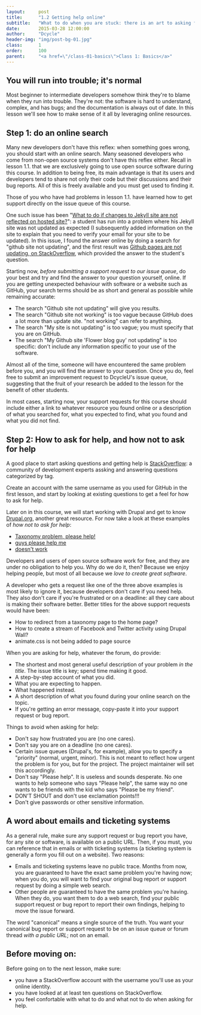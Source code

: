 ```yaml
---
layout:     post
title:      "1.2 Getting help online"
subtitle:   "What to do when you are stuck: there is an art to asking for help, and getting it."
date:       2015-03-28 12:00:00
author:     "Dcycle"
header-img: "img/post-bg-01.jpg"
class:      1
order:      100
parent:     "<a href=\"/class-01-basics\">Class 1: Basics</a>"
---
```


You will run into trouble; it's normal
-----

Most beginner to intermediate developers somehow think they're to blame when they run into trouble. They're not: the software is hard to understand, complex, and has bugs; and the documentation is always out of date. In this lesson we'll see how to make sense of it all by leveraging online resources.

Step 1: do an online search
-----

Many new developers don't have this reflex: when something goes wrong, you should start with an online search. Many seasoned developers who come from non-open source systems don't have this reflex either. Recall in lesson 1.1. that we are exclusively going to use open source software during this course. In addition to being free, its main advantage is that its users and developers tend to share not only their code but their discussions and their bug reports. All of this is freely available and you must get used to finding it.

Those of you who have had problems in lesson 1.1. have learned how to get support directly on the issue queue of this course.

One such issue has been "[What to do if changes to Jekyll site are not reflected on hosted site?](https://github.com/dcycleproject/dcycleu/issues/2)": a student has run into a problem where his Jekyll site was not updated as expected (I subsequently added information on the site to explain that you need to verify your email for your site to be updated). In this issue, I found the answer online by doing a search for "github site not updating", and the first result was [Github pages are not updating, on StackOverflow](http://stackoverflow.com/questions/20422279/github-pages-are-not-updating), which provided the answer to the student's question.

Starting now, _before submitting a support request to our issue queue_, do your best and try and find the answer to your question yourself, online. If you are getting unexpected behaviour with software or a website such as GitHub, your search terms should be as short and general as possible while remaining accurate:

 * The search "Github site not updating" will give you results.
 * The search "Github site not working" is too vague because GitHub does a lot more than update site. "not working" can refer to anything.
 * The search "My site is not updating" is too vague; you must specify that you are on GitHub.
 * The search "My Github site 'Flower blog guy' not updating" is too specific: don't include any information specific to your use of the software.

Almost all of the time, someone will have encountered the same problem before you, and you will find the answer to your question. Once you do, feel free to submit an improvement request to DcycleU's issue queue, suggesting that the fruit of your research be added to the lesson for the benefit of other students.

In most cases, starting now, your support requests for this course should include either a link to whatever resource you found online or a description of what you searched for, what you expected to find, what you found and what you did not find.

Step 2: How to ask for help, and how not to ask for help
-----

A good place to start asking questions and getting help is [StackOverflow](http://stackoverflow.com): a community of development experts assking and answering questions categorized by tag.

Create an account with the same username as you used for GitHub in the first lesson, and start by looking at existing questions to get a feel for how to ask for help.

Later on in this course, we will start working with Drupal and get to know [Drupal.org](https://www.drupal.org), another great resource. For now take a look at these examples of _how not to ask for help_:

 * [Taxonomy problem, please help!](https://www.drupal.org/node/2422107)
 * [guys please help me](https://www.drupal.org/node/2354113)
 * [doesn't work](https://www.drupal.org/node/2431387)

Developers and users of open source software work for free, and they are under no obligation to help you. Why do we do it, then? Because we enjoy helping people, but most of all because we _love to create great software_.

A developer who gets a request like one of the three above examples is most likely to ignore it, because developers don't care if you need help. They also don't care if you're frustrated or on a deadline: all they care about is making their software better. Better titles for the above support requests would have been:

 * How to redirect from a taxonomy page to the home page?
 * How to create a stream of Facebook and Twitter activity using Drupal Wall?
 * animate.css is not being added to page source

When you are asking for help, whatever the forum, do provide:

 * The shortest and most general useful description of your problem _in the title_. The issue title is key; spend time making it good.
 * A step-by-step account of what you did.
 * What you are expecting to happen.
 * What happened instead.
 * A short description of what you found during your online search on the topic.
 * If you're getting an error message, copy-paste it into your support request or bug report.

Things to avoid when asking for help:

 * Don't say how frustrated you are (no one cares).
 * Don't say you are on a deadline (no one cares).
 * Certain issue queues (Drupal's, for example), allow you to specify a "priority" (normal, urgent, minor). This is not meant to reflect how urgent the problem is for you, but for the project. The project maintainer will set this accordingly.
 * Don't say "Please help". It is useless and sounds desperate. No one wants to help someone who says "Please help", the same way no one wants to be friends with the kid who says "Please be my friend".
 * DON'T SHOUT and don't use exclamation points!!!
 * Don't give passwords or other sensitive information.

A word about emails and ticketing systems
-----

As a general rule, make sure any support request or bug report you have, for any site or software, is available on a public URL. Then, if you must, you can reference that in emails or with ticketing systems (a ticketing system is generally a form you fill out on a website). Two reasons:

 * Emails and ticketing systems leave no public trace. Months from now, you are guaranteed to have the exact same problem you're having now; when you do, you will want to find your original bug report or support request by doing a simple web search.
 * Other people are guaranteed to have the same problem you're having. When they do, you want them to do a web search, find your public support request or bug report to report their own findings, helping to move the issue forward.

The word "canonical" means a single source of the truth. You want your canonical bug report or support request to be on an issue queue or forum thread _with a public URL_; not on an email.

Before moving on:
-----

Before going on to the next lesson, make sure:

 * you have a StackOverflow account with the username you'll use as your online identity.
 * you have looked at at least ten questions on StackOverflow.
 * you feel confortable with what to do and what not to do when asking for help.
